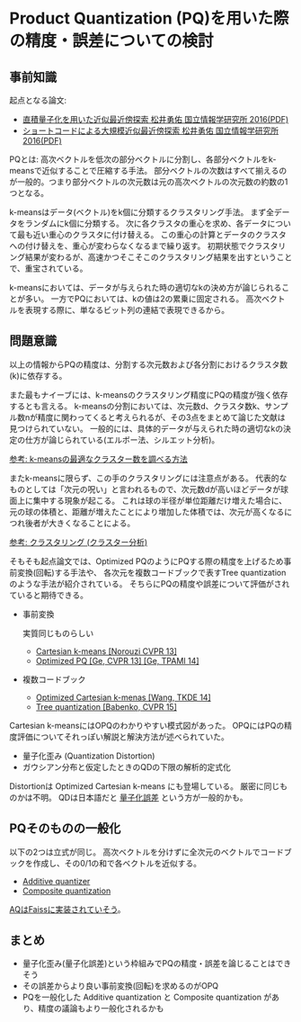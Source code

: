 # Product Quantization (PQ)を用いた際の精度・誤差についての検討

## 事前知識

起点となる論文:

* [直積量子化を用いた近似最近傍探索 松井勇佑 国立情報学研究所 2016(PDF)](https://yusukematsui.me/project/survey_pq/doc/prmu2016.pdf)
* [ショートコードによる大規模近似最近傍探索 松井勇佑 国立情報学研究所 2016(PDF)](https://yusukematsui.me/project/survey_pq/doc/ann_lecture_20161202.pdf)

PQとは: 高次ベクトルを低次の部分ベクトルに分割し、各部分ベクトルをk-meansで近似することで圧縮する手法。
部分ベクトルの次数はすべて揃えるのが一般的。つまり部分ベクトルの次元数は元の高次ベクトルの次元数の約数の1つとなる。

k-meansはデータ(ベクトル)をk個に分類するクラスタリング手法。
まず全データをランダムにk個に分類する。
次に各クラスタの重心を求め、各データについて最も近い重心のクラスタに付け替える。
この重心の計算とデータのクラスタへの付け替えを、重心が変わらなくなるまで繰り返す。
初期状態でクラスタリング結果が変わるが、高速かつそこそこのクラスタリング結果を出すということで、重宝されている。

k-meansにおいては、データが与えられた時の適切なkの決め方が論じられることが多い。
一方でPQにおいては、kの値は2の累乗に固定される。
高次ベクトルを表現する際に、単なるビット列の連結で表現できるから。

## 問題意識

以上の情報からPQの精度は、分割する次元数および各分割におけるクラスタ数(k)に依存する。

また最もナイーブには、k-meansのクラスタリング精度にPQの精度が強く依存するとも言える。
k-meansの分割においては、次元数d、クラスタ数k、サンプル数nが精度に関わってくると考えられるが、その3点をまとめて論じた文献は見つけられていない。
一般的には、具体的データが与えられた時の適切なkの決定の仕方が論じられている(エルボー法、シルエット分析)。

[参考: k-meansの最適なクラスター数を調べる方法](https://qiita.com/deaikei/items/11a10fde5bb47a2cf2c2)

またk-meansに限らず、この手のクラスタリングには注意点がある。
代表的なものとしては「次元の呪い」と言われるもので、次元数dが高いほどデータが球面上に集中する現象が起こる。
これは球の半径が単位距離だけ増えた場合に、元の球の体積と、距離が増えたことにより増加した体積では、次元が高くなるにつれ後者が大きくなることによる。

[参考: クラスタリング (クラスター分析)](https://www.kamishima.net/jp/clustering/)

そもそも起点論文では、Optimized PQのようにPQする際の精度を上げるため事前変換(回転)する手法や、
各次元を複数コードブックで表すTree quantizationのような手法が紹介されている。
そちらにPQの精度や誤差について評価がされていると期待できる。

* 事前変換

    実質同じものらしい
    * [Cartesian k-means \[Norouzi CVPR 13\]](https://www.cs.toronto.edu/~fleet/research/Papers/ckmeans-CVPR13.pdf)
    * [Optimized PQ \[Ge, CVPR 13\] \[Ge, TPAMI 14\]](https://kaiminghe.github.io/cvpr13/index.html)
* 複数コードブック
    * [Optimized Cartesian k-menas \[Wang, TKDE 14\]](https://arxiv.org/pdf/1405.4054.pdf)
    * [Tree quantization \[Babenko, CVPR 15\]](https://ieeexplore.ieee.org/abstract/document/7299052)

Cartesian k-meansにはOPQのわかりやすい模式図があった。
OPQにはPQの精度評価についてそれっぽい解説と解決方法が述べられていた。

*   量子化歪み (Quantization Distortion)
*   ガウシアン分布と仮定したときのQDの下限の解析的定式化

Distortionは Optimized Cartesian k-means にも登場している。
厳密に同じものかは不明。
QDは日本語だと [量子化誤差](https://ja.wikipedia.org/wiki/%E9%87%8F%E5%AD%90%E5%8C%96%E8%AA%A4%E5%B7%AE) という方が一般的かも。

## PQそのものの一般化

以下の2つは立式が同じ。
高次ベクトルを分けずに全次元のベクトルでコードブックを作成し、その0/1の和で各ベクトルを近似する。

* [Additive quantizer](https://www.cv-foundation.org/openaccess/content_cvpr_2014/html/Babenko_Additive_Quantization_for_2014_CVPR_paper.html)
* [Composite quantization](https://arxiv.org/abs/1712.00955)

[AQはFaissに実装されていそう](https://github.com/facebookresearch/faiss/wiki/Additive-quantizers)。

## まとめ

* 量子化歪み(量子化誤差)という枠組みでPQの精度・誤差を論じることはできそう
* その誤差からより良い事前変換(回転)を求めるのがOPQ
* PQを一般化した Additive quantization と Composite quantization があり、精度の議論もより一般化されるかも
